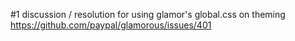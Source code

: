 #1 discussion / resolution for using glamor's global.css on theming
https://github.com/paypal/glamorous/issues/401